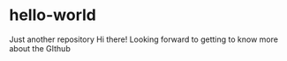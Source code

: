 # hello-world
Just another repository
Hi there! Looking forward to getting to know more about the GIthub
